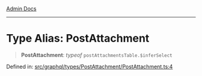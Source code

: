 [Admin Docs](/)

***

# Type Alias: PostAttachment

> **PostAttachment**: *typeof* `postAttachmentsTable.$inferSelect`

Defined in: [src/graphql/types/PostAttachment/PostAttachment.ts:4](https://github.com/PratapRathi/talawa-api/blob/d256975b8804135eeae09572d0d303ebdab3b3d4/src/graphql/types/PostAttachment/PostAttachment.ts#L4)

